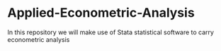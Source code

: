 # Applied-Econometric-Analysis
In this repository we will make use of Stata statistical software to carry econometric analysis
